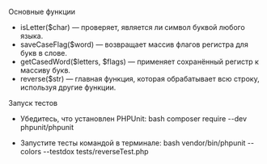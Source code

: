 Основные функции
- isLetter($char) — проверяет, является ли символ буквой любого языка.
- saveCaseFlag($word) — возвращает массив флагов регистра для букв в слове.
- getCasedWord($letters, $flags) — применяет сохранённый регистр к массиву букв.
- reverse($str) — главная функция, которая обрабатывает всю строку, используя другие функции.

Запуск тестов
- Убедитесь, что установлен PHPUnit:
 bash
composer require --dev phpunit/phpunit

- Запустите тесты командой в терминале:
 bash
vendor/bin/phpunit --colors --testdox tests/reverseTest.php